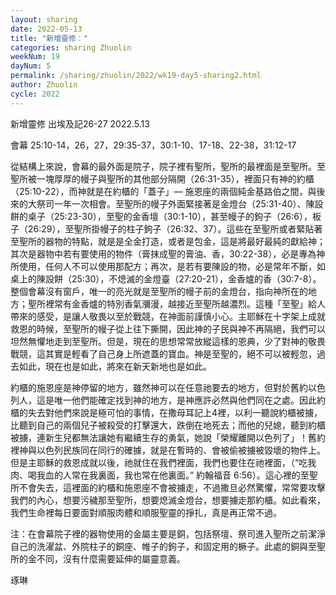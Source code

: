 ```yaml
---
layout: sharing
date: 2022-05-13
title: "新增靈修："
categories: sharing Zhuolin
weekNum: 19
dayNum: 5
permalink: /sharing/zhuolin/2022/wk19-day5-sharing2.html
author: Zhuolin
cycle: 2022
---  
```


新增靈修 出埃及記26-27
2022.5.13

會幕
25:10-14，26，27，29:35-37，30:1-10、17-18、22-38，31:12-17

從結構上來說，會幕的最外面是院子，院子裡有聖所，聖所的最裡面是至聖所。至聖所被一塊厚厚的幔子與聖所的其他部分隔開（26:31-35），裡面只有神的約櫃（25:10-22），而神就是在約櫃的「蓋子」— 施恩座的兩個純金基路伯之間，與後來的大祭司一年一次相會。至聖所的幔子外面緊接著是金燈台（25:31-40）、陳設餅的桌子（25:23-30），至聖的金香壇（30:1-10），甚至幔子的鉤子（26:6），板子（26:29），至聖所掛幔子的柱子鉤子（26:32、37）。這些在至聖所或者緊貼著至聖所的器物的特點，就是是全金打造，或者是包金，這是將最好最純的獻給神；其次是器物中若有要使用的物件（膏抹成聖的膏油、香，30:22-38），必是專為神所使用，任何人不可以使用那配方；再次，是若有要陳設的物，必是常年不斷，如桌上的陳設餅（25:30），不熄滅的金燈臺（27:20-21），金香爐的香（30:7-8）。整個會幕沒有窗戶，唯一的亮光就是至聖所的幔子前的金燈台，指向神所在的地方；聖所裡常有金香爐的特別香氣瀰漫，越接近至聖所越濃烈。這種「至聖」給人帶來的感受，是讓人敬畏以至於戰競，在神面前謹慎小心。主耶穌在十字架上成就救恩的時候，至聖所的幔子從上往下撕開，因此神的子民與神不再隔絕，我們可以坦然無懼地走到至聖所。但是，現在的思想常常放縱這樣的恩典，少了對神的敬畏戰競，這其實是輕看了自己身上所遮蓋的寶血。神是至聖的，絕不可以被輕忽，過去如此，現在也是如此，將來在新天新地也是如此。

約櫃的施恩座是神停留的地方，雖然神可以在任意祂要去的地方，但對於舊約以色列人，這是唯一他們能確定找到神的地方，是神應許必然與他們同在之處。因此約櫃的失去對他們來說是極可怕的事情，在撒母耳記上4裡，以利一聽說約櫃被擄，比聽到自己的兩個兒子被殺受的打擊還大，跌倒在地死去；而他的兒媳，聽到約櫃被擄，連新生兒都無法讓她有繼續生存的勇氣，她說「榮耀離開以色列了」！舊約裡神與以色列民族同在同行的確據，就是在暫時的、會被偷被擄被毀壞的物件上。但是主耶穌的救恩成就以後，祂就住在我們裡面，我們也要住在祂裡面，（“吃我肉、喝我血的人常在我裏面，我也常在他裏面。” 約翰福音‬ ‭6:56）。這心裡的至聖所不會失去，這裡面的約櫃和施恩座不會被擄走，不過撒旦必然驚懼，常常要攻擊我們的內心，想要污穢那至聖所，想要熄滅金燈台，想要擄走那約櫃。如此看來，我們生命裡每日要面對順服肉體和順服聖靈的掙扎，真是再‬正常不過。

注：在會幕院子裡的器物使用的金屬主要是銅，包括祭壇、祭司進入聖所之前潔淨自己的洗濯盆、外院柱子的銅座、帷子的鉤子，和固定用的橛子。此處的銅與至聖所的金不同，沒有什麼需要延伸的屬靈意義。

琢琳









